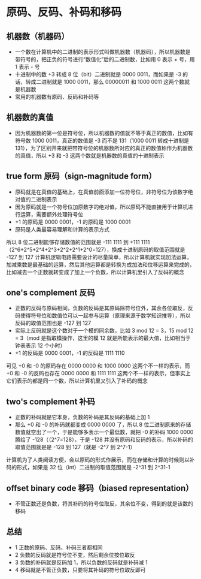# 原码、反码、补码和移码

## 机器数（机器码）
- 一个数在计算机中的二进制的表示形式叫做机器数（机器码），所以机器数是带符号的，把正负的符号进行“数值化”后的二进制数，比如用 0 表示 + 号，用 1 表示 - 号
- 十进制中的数 +3 转成 8 位（bit）二进制就是 0000 0011，而如果是 -3 的话，转成二进制就是 1000 0011，那么 00000011 和 1000 0011 这两个数就是机器数
- 常用的机器数有原码、反码和补码等

## 机器数的真值
- 因为机器数的第一位是符号位，所以机器数的值就不等于真正的数值，比如有符号数 1000 0011，真正的数值是 -3 而不是 131（1000 0011 转成十进制是 131），为了区别开来就把带符号位的机器数所对应的真正的数值称作为机器数的真值，所以 +3 和 -3 这两个数就是机器数的真值的十进制表示

## true form 原码（sign-magnitude form）
- 原码就是在真值的基础上，在真值前面添加一位符号位，非符号位为该数字绝对值的二进制表示
- 因为原码就是一个符号位加原数字的绝对值，所以原码不能直接用于计算机进行运算，需要额外处理符号位
- +1 的原码是 0000 0001，-1 的原码是 1000 0001
- 原码是人类最容易理解和计算的表示方式

所以 8 位二进制能够存储数值的范围就是 -111 1111 到 +111 1111（2^6+2^5+2^4+2^3+2^2+2^1+2^0=127），换成十进制原码的取值范围就是 -127 到 127
计算机逻辑电路需要设计的尽量简单，所以计算机就实现加法运算，加减乘数是最基础的运算，然后其他运算都是转换为成加法和位移运算来完成的，比如减去一个正数就转变成了加上一个负数，所以计算机里引入了反码的概念

## one's complement 反码
- 正数的反码与原码相同，负数的反码是其原码除符号位外，其余各位取反，反码使得符号位和数值位可以一起参与运算（原理来源于数学知识推导），所以反码的取值范围也是 -127 到 127
- 实际上反码就是这个数对于一个模的同余数，比如 3 mod 12 = 3，15 mod 12 = 3（mod 是指取模操作，这里的模 12 就是所能表示的最大值，比如相当于钟表表示 12 个小时）
- +1 的反码是 0000 0001，-1 的反码是 1111 1110

可见 +0 和 -0 的原码存在 0000 0000 和 1000 0000 这两个不一样的表示，而 +0 和 -0 的反码也存在 0000 0000 和 1111 1111 这两个不一样的表示，但事实上它们表示的都是同一个数，所以计算机里又引入了补码的概念

## two's complement 补码
- 正数的补码就是它本身，负数的补码是其反码的基础上加 1
- 那么 +0 和 -0 的补码就都变成 0000 0000 了，所以 8 位二进制原来的存储数值就空出了一个，于是能够多表示一个最低数，就把 -0 的补码 1000 0000 腾给了 -128（（2^7=128），于是 -128 并没有原码和反码的表示，所以补码的取值范围就是是 -128 到 127（就是 -2^7 到 2^7-1）

计算机为了人类阅读方便，会以原码的形式作展示，而在存储和计算的时候则以补码的形式，如果是 32 位（int）二进制的取值范围就是 -2^31 到 2^31-1

## offset binary code 移码（biased representation）
- 不管正数还是负数，将其补码的符号位取反，其余位不变，得到的就是该数的移码

## 总结
- 1 正数的原码、反码、补码三者都相同
- 2 负数的反码就是符号位不变，然后剩余位按位取反
- 3 负数的补码就是反码加 1，所以负数的反码就是补码减 1
- 4 移码就是不管正负数，只要将其补码的符号位取反即可